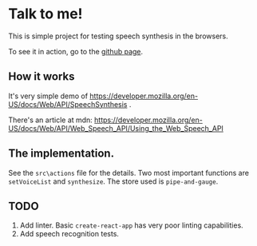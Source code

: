 # Talk to me!

This is simple project for testing speech synthesis in the browsers.

To see it in action, go to the [github page](http://autioch.github.io/talk-to-me).


## How it works

It's very simple demo of https://developer.mozilla.org/en-US/docs/Web/API/SpeechSynthesis .

There's an article at mdn: https://developer.mozilla.org/en-US/docs/Web/API/Web_Speech_API/Using_the_Web_Speech_API


## The implementation.
See the `src\actions` file for the details. Two most important functions are `setVoiceList` and `synthesize`.
The store used is `pipe-and-gauge`.


## TODO
1. Add linter. Basic `create-react-app` has very poor linting capabilities.
2. Add speech recognition tests.
